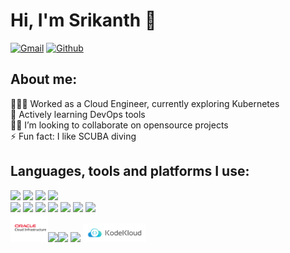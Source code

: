 # Hi, I'm Srikanth 👋

[![Gmail](https://img.shields.io/badge/Gmail-red?style=flat&logo=Gmail&logoColor=white)](https://mail.google.com/mail/?view=cm&to=srikanth.hustle@gmail.com) [![Github](https://img.shields.io/badge/Medium-black?style=flat&logo=Medium&logoColor=white)](https://medium.com/@srikanth.hustle)

## About me:
 👨🏻‍💻 Worked as a Cloud Engineer, currently exploring Kubernetes<br/>
 🌱 Actively learning DevOps tools<br/>
 👬🏻 I’m looking to collaborate on opensource projects<br/>
 ⚡ Fun fact: I like SCUBA diving<br/>

## Languages, tools and platforms I use:
<img width="6%" src="https://www.vectorlogo.zone/logos/python/python-icon.svg">  <img width="6%" src="https://www.vectorlogo.zone/logos/javascript/javascript-icon.svg">  <img width="12%" src="https://www.vectorlogo.zone/logos/golang/golang-ar21.svg">  <img width="12%" src="https://www.vectorlogo.zone/logos/gnu_bash/gnu_bash-official.svg">
<br/>
<img width="6%" src="https://www.vectorlogo.zone/logos/jenkins/jenkins-icon.svg">  <img width="14%" src="https://www.vectorlogo.zone/logos/prometheusio/prometheusio-ar21.svg">  <img width="7%" src="https://www.vectorlogo.zone/logos/argoprojio/argoprojio-icon.svg">   <img width="8%" src="https://www.vectorlogo.zone/logos/docker/docker-icon.svg">    <img width="6%" src="https://www.vectorlogo.zone/logos/kubernetes/kubernetes-icon.svg">   <img width="6%" src="https://www.vectorlogo.zone/logos/terraformio/terraformio-icon.svg">  <img width="6%" src="https://www.vectorlogo.zone/logos/ansible/ansible-icon.svg">
<br/>
<img width="12%" src="logos/Oracle_Cloud_Infrastructure.svg"><img width="12%" src="https://www.vectorlogo.zone/logos/amazon_aws/amazon_aws-ar21.svg"><img width="12%" src="https://www.vectorlogo.zone/logos/google_cloud/google_cloud-ar21.svg">  <img width="12%" src="https://www.vectorlogo.zone/logos/microsoft_azure/microsoft_azure-ar21.svg">  <img width="20%" src="logos/kodekloud.svg">
